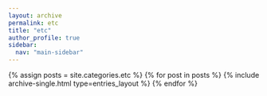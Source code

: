 ```yaml
---
layout: archive
permalink: etc
title: "etc"
author_profile: true
sidebar:
  nav: "main-sidebar"
---
```


{% assign posts = site.categories.etc %}
{% for post in posts %}
{% include archive-single.html type=entries_layout %}
{% endfor %}
